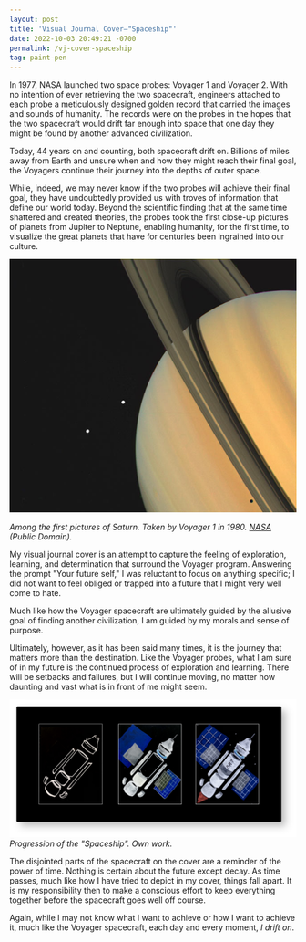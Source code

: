 ```yaml
---
layout: post
title: 'Visual Journal Cover—"Spaceship"'
date: 2022-10-03 20:49:21 -0700
permalink: /vj-cover-spaceship
tag: paint-pen
---
```


In 1977, NASA launched two space probes: Voyager 1 and Voyager 2. With no intention of ever retrieving the two spacecraft, engineers attached to each probe a meticulously designed golden record that carried the images and sounds of humanity. The records were on the probes in the hopes that the two spacecraft would drift far enough into space that one day they might be found by another advanced civilization.

Today, 44 years on and counting, both spacecraft drift on. Billions of miles away from Earth and unsure when and how they might reach their final goal, the Voyagers continue their journey into the depths of outer space.

While, indeed, we may never know if the two probes will achieve their final goal, they have undoubtedly provided us with troves of information that define our world today. Beyond the scientific finding that at the same time shattered and created theories, the probes took the first close-up pictures of planets from Jupiter to Neptune, enabling humanity, for the first time, to visualize the great planets that have for centuries been ingrained into our culture.

![Saturn by Voyager 1](/assets/images/spaceship/saturn.jpg)

_Among the first pictures of Saturn. Taken by Voyager 1 in 1980. [NASA](https://voyager.jpl.nasa.gov/galleries/images-voyager-took/saturn/#gallery-8) (Public Domain)._

My visual journal cover is an attempt to capture the feeling of exploration, learning, and determination that surround the Voyager program. Answering the prompt "Your future self," I was reluctant to focus on anything specific; I did not want to feel obliged or trapped into a future that I might very well come to hate.

Much like how the Voyager spacecraft are ultimately guided by the allusive goal of finding another civilization, I am guided by my morals and sense of purpose.

Ultimately, however, as it has been said many times, it is the journey that matters more than the destination. Like the Voyager probes, what I am sure of in my future is the continued process of exploration and learning. There will be setbacks and failures, but I will continue moving, no matter how daunting and vast what is in front of me might seem.

![Progression of the visual journal cover](/assets/images/spaceship/progression.png)
_Progression of the "Spaceship". Own work._

The disjointed parts of the spacecraft on the cover are a reminder of the power of time. Nothing is certain about the future except decay. As time passes, much like how I have tried to depict in my cover, things fall apart. It is my responsibility then to make a conscious effort to keep everything together before the spacecraft goes well off course.

Again, while I may not know what I want to achieve or how I want to achieve it, much like the Voyager spacecraft, each day and every moment, _I drift on_.
